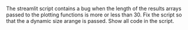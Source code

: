 The streamlit script contains a bug when the length of the results arrays passed to the plotting functions is more or less than 30.  Fix the script so that the a dynamic size arange is passed. Show all code in the script.
